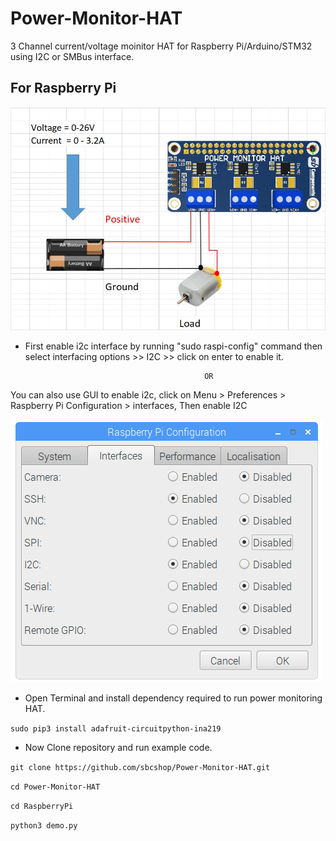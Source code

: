 # Power-Monitor-HAT
3 Channel current/voltage moinitor HAT for Raspberry Pi/Arduino/STM32 using I2C or SMBus interface.

##  For Raspberry Pi

<img src="images/circuit_diagram.jpg" />

* First enable i2c interface by running "sudo raspi-config" command then select interfacing options >> I2C >> click on enter to enable it.

                                              OR
                                              
You can also use GUI to enable i2c, click on Menu > Preferences > Raspberry Pi Configuration > interfaces, Then enable I2C

<img src="images/en_i2c.png" />

* Open Terminal and install dependency required to run power monitoring HAT.

``` sudo pip3 install adafruit-circuitpython-ina219 ```

* Now Clone repository and run example code.

``` git clone https://github.com/sbcshop/Power-Monitor-HAT.git ```

``` cd Power-Monitor-HAT ```

``` cd RaspberryPi ```

``` python3 demo.py ```

